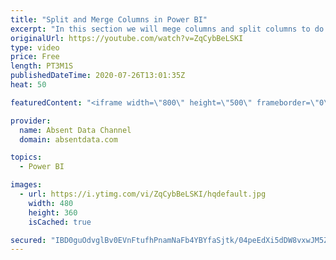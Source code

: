 ```yaml
---
title: "Split and Merge Columns in Power BI"
excerpt: "In this section we will mege columns and split columns to do a depper level of analysis"
originalUrl: https://youtube.com/watch?v=ZqCybBeLSKI
type: video
price: Free
length: PT3M1S
publishedDateTime: 2020-07-26T13:01:35Z
heat: 50

featuredContent: "<iframe width=\"800\" height=\"500\" frameborder=\"0\" src=\"https://www.youtube.com/embed/ZqCybBeLSKI\" allow=\"accelerometer; autoplay; encrypted-media; gyroscope; picture-in-picture\" allowfullscreen></iframe>"

provider:
  name: Absent Data Channel
  domain: absentdata.com

topics:
  - Power BI

images:
  - url: https://i.ytimg.com/vi/ZqCybBeLSKI/hqdefault.jpg
    width: 480
    height: 360
    isCached: true

secured: "IBD0guOdvglBv0EVnFtufhPnamNaFb4YBYfaSjtk/04peEdXi5dDW8vxwJM5ZQGWOl+UggtyVY9rtiW+/77GxiRjOgOyuzoFmRuCM7okToPyrtyodw+TGqbLAZEse4SGQAZljoqZ+XLXSRyEhK3stbvEmuPnxjdoCR4qX2QGEXANa+PG50xHMLAVrQtb1SnEgeBxJij6l4HWG6VkR/2+b4Ajt8aN4i/m2hwqb1kFVadndSd2TQBGWocRpogd+SAOXMBlZYSjjxrODrWd1VZXMFjkJDgl/89ySLE/HYW8N8EXJf5ZPVdaQ1Kz/8WEobd7+PeAniXaRk5EclvbN/S0CxcZQLN9cu5pPVPSKgKKT/kFpWan9hxWUkvTyKMIWI5ZoVyykldniNMKaeSFYwVGTmvpmj3CaeI5aniuJQcYCAs=;eawSu3C7492swEZ0bTi28w=="
---
```


